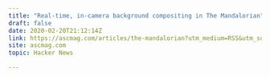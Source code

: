 ```yaml
---
title: "Real-time, in-camera background compositing in The Mandalorian"
draft: false
date: 2020-02-20T21:12:14Z
link: https://ascmag.com/articles/the-mandalorian?utm_medium=RSS&utm_source=hune
site: ascmag.com
topic: Hacker News  

---
```

